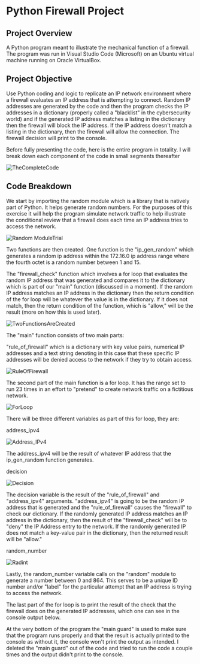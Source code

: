 <h1> Python Firewall Project </h1> 

<h2> Project Overview </h2>

A Python program meant to illustrate the mechanical function of a firewall. The program was run in Visual Studio Code (Microsoft) on an Ubuntu virtual machine running on Oracle VirtualBox. 

<h2> Project Objective </h2>

Use Python coding and logic to replicate an IP network environment where a firewall evaluates an IP address that is attempting to connect. Random IP addresses are generated by the code and then the program checks the IP addresses in a dictionary (properly called a "blacklist" in the cybersecurity world) and if the generated IP address matches a listing in the dictionary then the firewall will block the IP address. If the IP address doesn't match a listing in the dictionary, then the firewall will allow the connection. The firewall decision will print to the console. 

Before fully presenting the code, here is the entire program in totality. I will break down each component of the code in small segments thereafter

![TheCompleteCode](https://github.com/user-attachments/assets/197fb3d7-775d-4550-a62f-4ed7b1896dc1)

<h2> Code Breakdown </h2> 

We start by importing the random module which is a library that is natively part of Python. It helps generate random numbers. For the purposes of this exercise it will help the program simulate network traffic to help illustrate the conditional review that a firewall does each time an IP address tries to access the network. 

![Random ModuleTrial](https://github.com/user-attachments/assets/b6d900ab-08a2-40b5-9131-4d8ffb2a8bc4)

Two functions are then created. One function is the "ip_gen_random" which generates a random ip address within the 172.16.0 ip address range where the fourth octet is a random number between 1 and 15. 

The "firewall_check" function which involves a for loop that evaluates the random IP address that was generated and compares it to the dictionary which is part of our "main" function (discussed in a moment). If the random IP address matches an IP address in the dictionary then the return condition of the for loop will be whatever the value is in the dictionary. If it does not match, then the return condition of the function, which is "allow," will be the result (more on how this is used later). 

![TwoFunctionsAreCreated](https://github.com/user-attachments/assets/3105d9de-b033-488d-9c6b-7afcaf35388a)

The "main" function consists of two main parts:

"rule_of_firewall" which is a dictionary with key value pairs, numerical IP addresses and a text string denoting in this case that these specific IP addresses will be denied access to the network if they try to obtain access. 

![RuleOfFirewall](https://github.com/user-attachments/assets/035229cb-4f8c-41f4-8111-b4bd8bc366a8)

The second part of the main function is a for loop. It has the range set to run 23 times in an effort to "pretend" to create network traffic on a fictitious network.  

![ForLoop](https://github.com/user-attachments/assets/a2f9b9c4-8b3d-49ba-8bf3-52d4642af8f2)

There will be three different variables as part of this for loop, they are: 

address_ipv4

![Address_IPv4](https://github.com/user-attachments/assets/2df67cf2-5d8e-4cde-b239-b15988a78c25)

The address_ipv4 will be the result of whatever IP address that the ip_gen_random function generates.


decision

![Decision](https://github.com/user-attachments/assets/5c248b1f-b6b4-4554-9aa5-56b3f77475da)

The decision variable is the result of the "rule_of_firewall" and "address_ipv4" arguments. "address_ipv4" is going to be the random IP address that is generated and the "rule_of_firewall" causes the "firewall" to check our dictionary. If the randomly generated IP address matches an IP address in the dictionary,  then the result of the "firewall_check" will be to "deny" the IP Address entry to the network. If the randomly generated IP does not match a key-value pair in the dictionary, then the returned result will be "allow." 

random_number 

![Radint](https://github.com/user-attachments/assets/2eaf6c13-993c-432c-a7ad-87972e43081c)

Lastly, the random_number variable calls on the "random" module to generate a number between 0 and 864. This serves to be a unique ID number and/or "label" for the particular attempt that an IP address is trying to access the network.

The last part of the for loop is to print the result of the check that the firewall does on the generated IP addresses, which one can see in the console output below. 

At the very bottom of the program the "main guard" is used to make sure that the program runs properly and that the result is actually printed to the console as without it, the console won't print the output as intended. I deleted the "main guard" out of the code and tried to run the code a couple times and the output didn't print to the console. 



